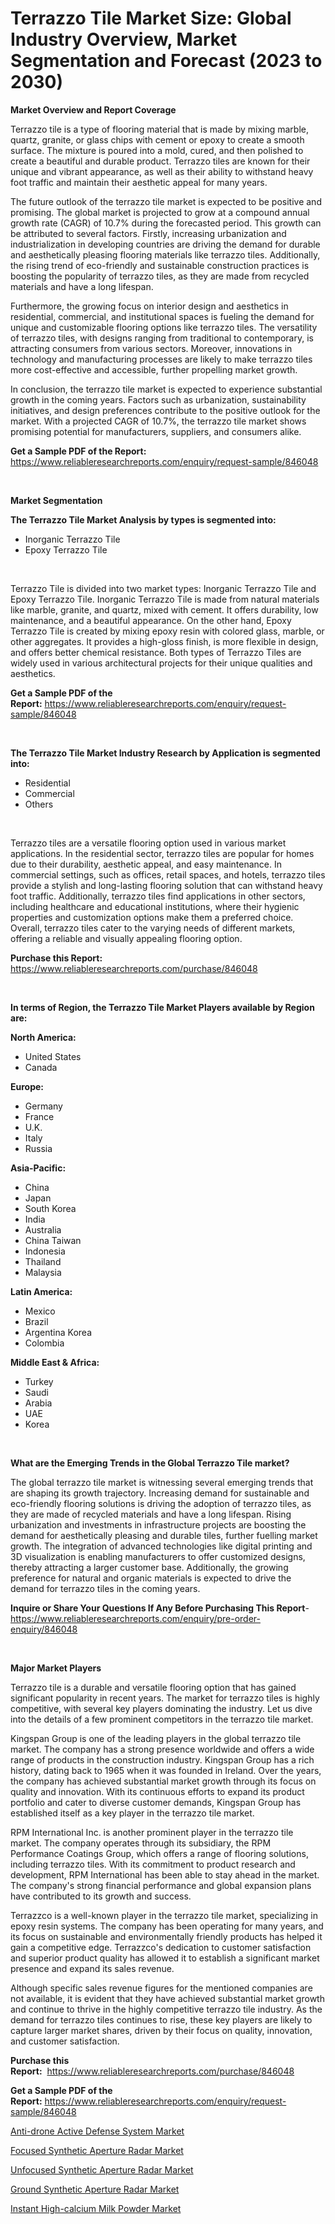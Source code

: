 <p><h1>Terrazzo Tile Market Size: Global Industry Overview, Market Segmentation and Forecast (2023 to 2030)</h1></p><p><strong>Market Overview and Report Coverage</strong></p>
<p><p>Terrazzo tile is a type of flooring material that is made by mixing marble, quartz, granite, or glass chips with cement or epoxy to create a smooth surface. The mixture is poured into a mold, cured, and then polished to create a beautiful and durable product. Terrazzo tiles are known for their unique and vibrant appearance, as well as their ability to withstand heavy foot traffic and maintain their aesthetic appeal for many years.</p><p>The future outlook of the terrazzo tile market is expected to be positive and promising. The global market is projected to grow at a compound annual growth rate (CAGR) of 10.7% during the forecasted period. This growth can be attributed to several factors. Firstly, increasing urbanization and industrialization in developing countries are driving the demand for durable and aesthetically pleasing flooring materials like terrazzo tiles. Additionally, the rising trend of eco-friendly and sustainable construction practices is boosting the popularity of terrazzo tiles, as they are made from recycled materials and have a long lifespan.</p><p>Furthermore, the growing focus on interior design and aesthetics in residential, commercial, and institutional spaces is fueling the demand for unique and customizable flooring options like terrazzo tiles. The versatility of terrazzo tiles, with designs ranging from traditional to contemporary, is attracting consumers from various sectors. Moreover, innovations in technology and manufacturing processes are likely to make terrazzo tiles more cost-effective and accessible, further propelling market growth.</p><p>In conclusion, the terrazzo tile market is expected to experience substantial growth in the coming years. Factors such as urbanization, sustainability initiatives, and design preferences contribute to the positive outlook for the market. With a projected CAGR of 10.7%, the terrazzo tile market shows promising potential for manufacturers, suppliers, and consumers alike.</p></p>
<p><strong>Get a Sample PDF of the Report:</strong> <a href="https://www.reliableresearchreports.com/enquiry/request-sample/846048">https://www.reliableresearchreports.com/enquiry/request-sample/846048</a></p>
<p>&nbsp;</p>
<p><strong>Market Segmentation</strong></p>
<p><strong>The Terrazzo Tile Market Analysis by types is segmented into:</strong></p>
<p><ul><li>Inorganic Terrazzo Tile</li><li>Epoxy Terrazzo Tile</li></ul></p>
<p>&nbsp;</p>
<p><p>Terrazzo Tile is divided into two market types: Inorganic Terrazzo Tile and Epoxy Terrazzo Tile. Inorganic Terrazzo Tile is made from natural materials like marble, granite, and quartz, mixed with cement. It offers durability, low maintenance, and a beautiful appearance. On the other hand, Epoxy Terrazzo Tile is created by mixing epoxy resin with colored glass, marble, or other aggregates. It provides a high-gloss finish, is more flexible in design, and offers better chemical resistance. Both types of Terrazzo Tiles are widely used in various architectural projects for their unique qualities and aesthetics.</p></p>
<p><strong>Get a Sample PDF of the Report:</strong>&nbsp;<a href="https://www.reliableresearchreports.com/enquiry/request-sample/846048">https://www.reliableresearchreports.com/enquiry/request-sample/846048</a></p>
<p>&nbsp;</p>
<p><strong>The Terrazzo Tile Market Industry Research by Application is segmented into:</strong></p>
<p><ul><li>Residential</li><li>Commercial</li><li>Others</li></ul></p>
<p>&nbsp;</p>
<p><p>Terrazzo tiles are a versatile flooring option used in various market applications. In the residential sector, terrazzo tiles are popular for homes due to their durability, aesthetic appeal, and easy maintenance. In commercial settings, such as offices, retail spaces, and hotels, terrazzo tiles provide a stylish and long-lasting flooring solution that can withstand heavy foot traffic. Additionally, terrazzo tiles find applications in other sectors, including healthcare and educational institutions, where their hygienic properties and customization options make them a preferred choice. Overall, terrazzo tiles cater to the varying needs of different markets, offering a reliable and visually appealing flooring option.</p></p>
<p><strong>Purchase this Report:</strong>&nbsp; <a href="https://www.reliableresearchreports.com/purchase/846048">https://www.reliableresearchreports.com/purchase/846048</a></p>
<p>&nbsp;</p>
<p><strong>In terms of Region, the Terrazzo Tile Market Players available by Region are:</strong></p>
<p>
    <p> <strong> North America: </strong>
        <ul>
            <li>United States</li>
            <li>Canada</li>
        </ul>
        </p> 
    <p> <strong> Europe: </strong>
        <ul>
            <li>Germany</li>
            <li>France</li>
            <li>U.K.</li>
            <li>Italy</li>
            <li>Russia</li>
        </ul>
        </p> 
    <p> <strong> Asia-Pacific: </strong>
        <ul>
            <li>China</li>
            <li>Japan</li>
            <li>South Korea</li>
            <li>India</li>
            <li>Australia</li>
            <li>China Taiwan</li>
            <li>Indonesia</li>
            <li>Thailand</li>
            <li>Malaysia</li>
        </ul>
        </p> 
    <p> <strong> Latin America: </strong>
        <ul>
            <li>Mexico</li>
            <li>Brazil</li>
            <li>Argentina Korea</li>
            <li>Colombia</li>
        </ul>
        </p> 
    <p> <strong> Middle East & Africa: </strong>
        <ul>
            <li>Turkey</li>
            <li>Saudi</li>
            <li>Arabia</li>
            <li>UAE</li>
            <li>Korea</li>
        </ul>
    </p>
    </p>
<p>&nbsp;</p>
<p><strong>What are the Emerging Trends in the Global Terrazzo Tile market?</strong></p>
<p><p>The global terrazzo tile market is witnessing several emerging trends that are shaping its growth trajectory. Increasing demand for sustainable and eco-friendly flooring solutions is driving the adoption of terrazzo tiles, as they are made of recycled materials and have a long lifespan. Rising urbanization and investments in infrastructure projects are boosting the demand for aesthetically pleasing and durable tiles, further fuelling market growth. The integration of advanced technologies like digital printing and 3D visualization is enabling manufacturers to offer customized designs, thereby attracting a larger customer base. Additionally, the growing preference for natural and organic materials is expected to drive the demand for terrazzo tiles in the coming years.</p></p>
<p><strong>Inquire or Share Your Questions If Any Before Purchasing This Report</strong>- <a href="https://www.reliableresearchreports.com/enquiry/pre-order-enquiry/846048">https://www.reliableresearchreports.com/enquiry/pre-order-enquiry/846048</a></p>
<p>&nbsp;</p>
<p><strong>Major Market Players</strong></p>
<p><p>Terrazzo tile is a durable and versatile flooring option that has gained significant popularity in recent years. The market for terrazzo tiles is highly competitive, with several key players dominating the industry. Let us dive into the details of a few prominent competitors in the terrazzo tile market.</p><p>Kingspan Group is one of the leading players in the global terrazzo tile market. The company has a strong presence worldwide and offers a wide range of products in the construction industry. Kingspan Group has a rich history, dating back to 1965 when it was founded in Ireland. Over the years, the company has achieved substantial market growth through its focus on quality and innovation. With its continuous efforts to expand its product portfolio and cater to diverse customer demands, Kingspan Group has established itself as a key player in the terrazzo tile market.</p><p>RPM International Inc. is another prominent player in the terrazzo tile market. The company operates through its subsidiary, the RPM Performance Coatings Group, which offers a range of flooring solutions, including terrazzo tiles. With its commitment to product research and development, RPM International has been able to stay ahead in the market. The company's strong financial performance and global expansion plans have contributed to its growth and success.</p><p>Terrazzco is a well-known player in the terrazzo tile market, specializing in epoxy resin systems. The company has been operating for many years, and its focus on sustainable and environmentally friendly products has helped it gain a competitive edge. Terrazzco's dedication to customer satisfaction and superior product quality has allowed it to establish a significant market presence and expand its sales revenue.</p><p>Although specific sales revenue figures for the mentioned companies are not available, it is evident that they have achieved substantial market growth and continue to thrive in the highly competitive terrazzo tile industry. As the demand for terrazzo tiles continues to rise, these key players are likely to capture larger market shares, driven by their focus on quality, innovation, and customer satisfaction.</p></p>
<p><strong>Purchase this Report:</strong>&nbsp;&nbsp;<a href="https://www.reliableresearchreports.com/purchase/846048">https://www.reliableresearchreports.com/purchase/846048</a></p>
<p></p>
<p><strong>Get a Sample PDF of the Report:</strong>&nbsp;<a href="https://www.reliableresearchreports.com/enquiry/request-sample/846048">https://www.reliableresearchreports.com/enquiry/request-sample/846048</a></p>
<p><p><a href="https://medium.com/@cameronhuel/anti-drone-active-defense-system-market-size-market-outlook-and-market-forecast-2023-to-2030-15091e6223c9">Anti-drone Active Defense System Market</a></p><p><a href="https://medium.com/@isaiasmarks/focused-synthetic-aperture-radar-market-insight-market-trends-growth-forecasted-from-2023-to-078e8f030c8e">Focused Synthetic Aperture Radar Market</a></p><p><a href="https://medium.com/@devyncasper/unfocused-synthetic-aperture-radar-market-outlook-industry-overview-and-forecast-2023-to-2030-f1ab7fff7532">Unfocused Synthetic Aperture Radar Market</a></p><p><a href="https://medium.com/@hollymayert/ground-synthetic-aperture-radar-market-competitive-analysis-market-trends-and-forecast-to-2030-f2df4d6ca16f">Ground Synthetic Aperture Radar Market</a></p><p><a href="https://medium.com/@pauladams6h/decoding-instant-high-calcium-milk-powder-market-metrics-market-share-trends-and-growth-patterns-03119a7e64bb">Instant High-calcium Milk Powder Market</a></p></p>